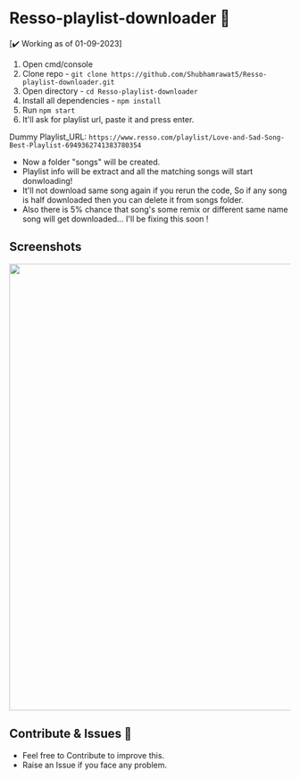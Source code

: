 # Resso-playlist-downloader 🎵

[✔️ Working as of 01-09-2023]

1. Open cmd/console
2. Clone repo - `git clone https://github.com/Shubhamrawat5/Resso-playlist-downloader.git`
3. Open directory - `cd Resso-playlist-downloader`
4. Install all dependencies - `npm install`
5. Run `npm start`
6. It'll ask for playlist url, paste it and press enter.

Dummy Playlist_URL: `https://www.resso.com/playlist/Love-and-Sad-Song-Best-Playlist-6949362741383780354`

- Now a folder "songs" will be created.
- Playlist info will be extract and all the matching songs will start donwloading!
- It'll not download same song again if you rerun the code, So if any song is half downloaded then you can delete it from songs folder.
- Also there is 5% chance that song's some remix or different same name song will get downloaded... I'll be fixing this soon !

## Screenshots

<img src = "https://i.ibb.co/3zF789b/resso.png" width="800"/>

## Contribute & Issues 🚀

- Feel free to Contribute to improve this.
- Raise an Issue if you face any problem.
